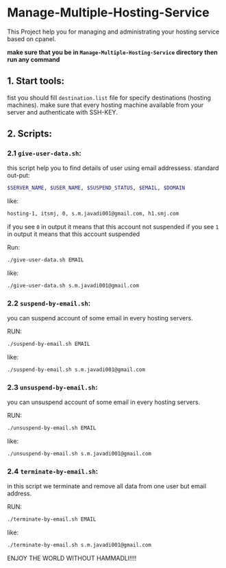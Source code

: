 # Manage-Multiple-Hosting-Service
This Project help you for managing and administrating your hosting service based on cpanel.

**make sure that you be in `Manage-Multiple-Hosting-Service` directory then run any command**

## 1. Start tools:
fist you should fill `destination.list` file for specify destinations (hosting machines). make sure that every hosting machine available from your server and authenticate with SSH-KEY.

## 2. Scripts:
### 2.1 `give-user-data.sh`:
this script help you to find details of user using email addressess.
standard out-put:
```bash
$SERVER_NAME, $USER_NAME, $SUSPEND_STATUS, $EMAIL, $DOMAIN 
```
like:
```bash
hosting-1, itsmj, 0, s.m.javadi001@gmail.com, h1.smj.com 
```
if you see `0` in output it means that this account not suspended
if you see `1` in output it means that this account suspended


Run:
```bash
./give-user-data.sh EMAIL
```
like:
```bash
./give-user-data.sh s.m.javadi001@gmail.com
```

### 2.2 `suspend-by-email.sh`:
you can suspend account of some email in every hosting servers.

RUN:
```bash
./suspend-by-email.sh EMAIL
```
like:
```bash
./suspend-by-email.sh s.m.javadi001@gmail.com
```

### 2.3 `unsuspend-by-email.sh`:
you can unsuspend account of some email in every hosting servers.

RUN:
```bash
./unsuspend-by-email.sh EMAIL
```
like:
```bash
./unsuspend-by-email.sh s.m.javadi001@gmail.com
```

### 2.4 `terminate-by-email.sh`:
in this script we terminate and remove all data from one user but email address.

RUN:
```bash
./terminate-by-email.sh EMAIL
```
like:
```bash
./terminate-by-email.sh s.m.javadi001@gmail.com
```


ENJOY THE WORLD WITHOUT HAMMADLI!!!!
